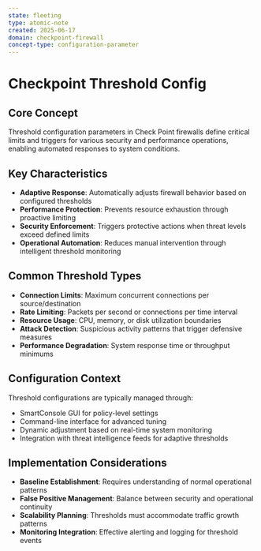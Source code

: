 ```yaml
---
state: fleeting
type: atomic-note
created: 2025-06-17
domain: checkpoint-firewall
concept-type: configuration-parameter
---
```


# Checkpoint Threshold Config

## Core Concept
Threshold configuration parameters in Check Point firewalls define critical limits and triggers for various security and performance operations, enabling automated responses to system conditions.

## Key Characteristics
- **Adaptive Response**: Automatically adjusts firewall behavior based on configured thresholds
- **Performance Protection**: Prevents resource exhaustion through proactive limiting
- **Security Enforcement**: Triggers protective actions when threat levels exceed defined limits
- **Operational Automation**: Reduces manual intervention through intelligent threshold monitoring

## Common Threshold Types
- **Connection Limits**: Maximum concurrent connections per source/destination
- **Rate Limiting**: Packets per second or connections per time interval
- **Resource Usage**: CPU, memory, or disk utilization boundaries
- **Attack Detection**: Suspicious activity patterns that trigger defensive measures
- **Performance Degradation**: System response time or throughput minimums

## Configuration Context
Threshold configurations are typically managed through:
- SmartConsole GUI for policy-level settings
- Command-line interface for advanced tuning
- Dynamic adjustment based on real-time system monitoring
- Integration with threat intelligence feeds for adaptive thresholds

## Implementation Considerations
- **Baseline Establishment**: Requires understanding of normal operational patterns
- **False Positive Management**: Balance between security and operational continuity
- **Scalability Planning**: Thresholds must accommodate traffic growth patterns
- **Monitoring Integration**: Effective alerting and logging for threshold events